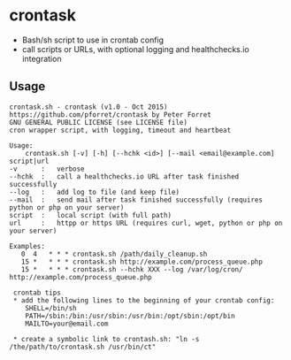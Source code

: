 # crontask
* Bash/sh script to use in crontab config
* call scripts or URLs, with optional logging and healthchecks.io integration

## Usage
	crontask.sh - crontask (v1.0 - Oct 2015)
	https://github.com/pforret/crontask by Peter Forret
	GNU GENERAL PUBLIC LICENSE (see LICENSE file)
	cron wrapper script, with logging, timeout and heartbeat
	
	Usage:
		crontask.sh [-v] [-h] [--hchk <id>] [--mail <email@example.com] script|url
	-v		:	verbose
	--hchk	:	call a healthchecks.io URL after task finished successfully
	--log	:	add log to file (and keep file)
	--mail	:	send mail after task finished successfully (requires python or php on your server)
	script	:	local script (with full path)
	url  	:	httpp or https URL (requires curl, wget, python or php on your server)

	Examples:
       0  4   * * * crontask.sh /path/daily_cleanup.sh
       15 *   * * * crontask.sh http://example.com/process_queue.php
       15 *   * * * crontask.sh --hchk XXX --log /var/log/cron/ http://example.com/process_queue.php

     crontab tips
     * add the following lines to the beginning of your crontab config:
     	SHELL=/bin/sh
     	PATH=/sbin:/bin:/usr/sbin:/usr/bin:/opt/sbin:/opt/bin
     	MAILTO=your@email.com

     * create a symbolic link to crontash.sh: "ln -s /the/path/to/crontask.sh /usr/bin/ct"
